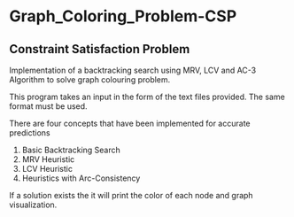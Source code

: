 # Graph_Coloring_Problem-CSP
## Constraint Satisfaction Problem
Implementation of a backtracking search using MRV, LCV and AC-3 Algorithm to solve graph colouring problem.

This program takes an input in the form of the text files provided. The same format must be used.

There are four concepts that have been implemented for accurate predictions

1. Basic Backtracking Search
2. MRV Heuristic
3. LCV Heuristic
4. Heuristics with Arc-Consistency

If a solution exists the it will print the color of each node and graph visualization.
